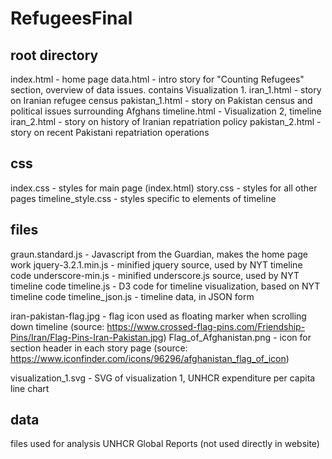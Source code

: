 # RefugeesFinal

## root directory

index.html - home page
data.html - intro story for "Counting Refugees" section, overview of data issues. contains Visualization 1.
iran_1.html - story on Iranian refugee census
pakistan_1.html - story on Pakistan census and political issues surrounding Afghans
timeline.html - Visualization 2, timeline
iran_2.html - story on history of Iranian repatriation policy
pakistan_2.html - story on recent Pakistani repatriation operations

## css
index.css - styles for main page (index.html)
story.css - styles for all other pages
timeline_style.css - styles specific to elements of timeline

## files
graun.standard.js - Javascript from the Guardian, makes the home page work
jquery-3.2.1.min.js	- minified jquery source, used by NYT timeline code
underscore-min.js - minified underscore.js source, used by NYT timeline code
timeline.js	- D3 code for timeline visualization, based on NYT timeline code
timeline_json.js - timeline data, in JSON form

iran-pakistan-flag.jpg - flag icon used as floating marker when scrolling down timeline (source: https://www.crossed-flag-pins.com/Friendship-Pins/Iran/Flag-Pins-Iran-Pakistan.jpg)
Flag_of_Afghanistan.png	- icon for section header in each story page (source: https://www.iconfinder.com/icons/96296/afghanistan_flag_of_icon)

visualization_1.svg	- SVG of visualization 1, UNHCR expenditure per capita line chart

## data
files used for analysis UNHCR Global Reports (not used directly in website)
